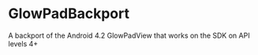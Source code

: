 GlowPadBackport
===============

A backport of the Android 4.2 GlowPadView that works on the SDK on API levels 4+
